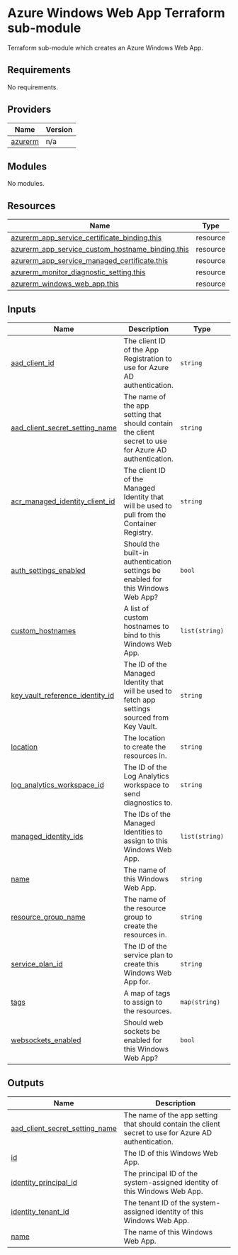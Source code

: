 # Azure Windows Web App Terraform sub-module

Terraform sub-module which creates an Azure Windows Web App.

<!-- BEGIN_TF_DOCS -->
## Requirements

No requirements.

## Providers

| Name | Version |
|------|---------|
| <a name="provider_azurerm"></a> [azurerm](#provider\_azurerm) | n/a |

## Modules

No modules.

## Resources

| Name | Type |
|------|------|
| [azurerm_app_service_certificate_binding.this](https://registry.terraform.io/providers/hashicorp/azurerm/latest/docs/resources/app_service_certificate_binding) | resource |
| [azurerm_app_service_custom_hostname_binding.this](https://registry.terraform.io/providers/hashicorp/azurerm/latest/docs/resources/app_service_custom_hostname_binding) | resource |
| [azurerm_app_service_managed_certificate.this](https://registry.terraform.io/providers/hashicorp/azurerm/latest/docs/resources/app_service_managed_certificate) | resource |
| [azurerm_monitor_diagnostic_setting.this](https://registry.terraform.io/providers/hashicorp/azurerm/latest/docs/resources/monitor_diagnostic_setting) | resource |
| [azurerm_windows_web_app.this](https://registry.terraform.io/providers/hashicorp/azurerm/latest/docs/resources/windows_web_app) | resource |

## Inputs

| Name | Description | Type | Default | Required |
|------|-------------|------|---------|:--------:|
| <a name="input_aad_client_id"></a> [aad\_client\_id](#input\_aad\_client\_id) | The client ID of the App Registration to use for Azure AD authentication. | `string` | n/a | yes |
| <a name="input_aad_client_secret_setting_name"></a> [aad\_client\_secret\_setting\_name](#input\_aad\_client\_secret\_setting\_name) | The name of the app setting that should contain the client secret to use for Azure AD authentication. | `string` | `"AAD_CLIENT_SECRET"` | no |
| <a name="input_acr_managed_identity_client_id"></a> [acr\_managed\_identity\_client\_id](#input\_acr\_managed\_identity\_client\_id) | The client ID of the Managed Identity that will be used to pull from the Container Registry. | `string` | `null` | no |
| <a name="input_auth_settings_enabled"></a> [auth\_settings\_enabled](#input\_auth\_settings\_enabled) | Should the built-in authentication settings be enabled for this Windows Web App? | `bool` | `true` | no |
| <a name="input_custom_hostnames"></a> [custom\_hostnames](#input\_custom\_hostnames) | A list of custom hostnames to bind to this Windows Web App. | `list(string)` | `[]` | no |
| <a name="input_key_vault_reference_identity_id"></a> [key\_vault\_reference\_identity\_id](#input\_key\_vault\_reference\_identity\_id) | The ID of the Managed Identity that will be used to fetch app settings sourced from Key Vault. | `string` | `null` | no |
| <a name="input_location"></a> [location](#input\_location) | The location to create the resources in. | `string` | n/a | yes |
| <a name="input_log_analytics_workspace_id"></a> [log\_analytics\_workspace\_id](#input\_log\_analytics\_workspace\_id) | The ID of the Log Analytics workspace to send diagnostics to. | `string` | n/a | yes |
| <a name="input_managed_identity_ids"></a> [managed\_identity\_ids](#input\_managed\_identity\_ids) | The IDs of the Managed Identities to assign to this Windows Web App. | `list(string)` | `[]` | no |
| <a name="input_name"></a> [name](#input\_name) | The name of this Windows Web App. | `string` | `null` | no |
| <a name="input_resource_group_name"></a> [resource\_group\_name](#input\_resource\_group\_name) | The name of the resource group to create the resources in. | `string` | n/a | yes |
| <a name="input_service_plan_id"></a> [service\_plan\_id](#input\_service\_plan\_id) | The ID of the service plan to create this Windows Web App for. | `string` | n/a | yes |
| <a name="input_tags"></a> [tags](#input\_tags) | A map of tags to assign to the resources. | `map(string)` | `{}` | no |
| <a name="input_websockets_enabled"></a> [websockets\_enabled](#input\_websockets\_enabled) | Should web sockets be enabled for this Windows Web App? | `bool` | `false` | no |

## Outputs

| Name | Description |
|------|-------------|
| <a name="output_aad_client_secret_setting_name"></a> [aad\_client\_secret\_setting\_name](#output\_aad\_client\_secret\_setting\_name) | The name of the app setting that should contain the client secret to use for Azure AD authentication. |
| <a name="output_id"></a> [id](#output\_id) | The ID of this Windows Web App. |
| <a name="output_identity_principal_id"></a> [identity\_principal\_id](#output\_identity\_principal\_id) | The principal ID of the system-assigned identity of this Windows Web App. |
| <a name="output_identity_tenant_id"></a> [identity\_tenant\_id](#output\_identity\_tenant\_id) | The tenant ID of the system-assigned identity of this Windows Web App. |
| <a name="output_name"></a> [name](#output\_name) | The name of this Windows Web App. |
<!-- END_TF_DOCS -->